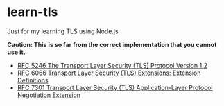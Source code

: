 # learn-tls
Just for my learning TLS using Node.js

**Caution: This is so far from the correct implementation that you cannot use it.**

* [RFC 5246 The Transport Layer Security (TLS) Protocol Version 1.2](https://tools.ietf.org/html/rfc5246)
* [RFC 6066 Transport Layer Security (TLS) Extensions: Extension Definitions](https://tools.ietf.org/html/rfc6066)
* [RFC 7301 Transport Layer Security (TLS) Application-Layer Protocol Negotiation Extension](http://tools.ietf.org/html/rfc7301)
